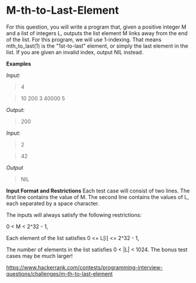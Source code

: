 
# M-th-to-Last-Element
For this question, you will write a program that, given a positive integer M and a list of integers L, outputs the list element M links away from the end of the list. For this program, we will use 1-indexing. That means mth_to_last(1) is the "1st-to-last" element, or simply the last element in the list. If you are given an invalid index, output NIL instead.

**Examples**

*Input:*

> 4

> 10 200 3 40000 5

*Output:*

> 200

*Input:*

> 2

> 42

*Output*

> NIL

**Input Format and Restrictions**
Each test case will consist of two lines. The first line contains the value of M. The second line contains the values of L, each separated by a space character.

The inputs will always satisfy the following restrictions:

0 < M < 2^32 - 1,

Each element of the list satisfies 0 <= L[i] <= 2^32 - 1,

The number of elements in the list satisfies 0 < \|L\| < 1024. The bonus test cases may be much larger!

https://www.hackerrank.com/contests/programming-interview-questions/challenges/m-th-to-last-element
